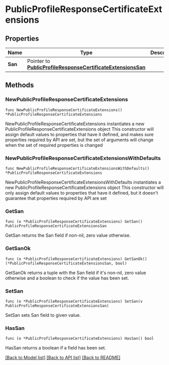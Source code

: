# PublicProfileResponseCertificateExtensions

## Properties

Name | Type | Description | Notes
------------ | ------------- | ------------- | -------------
**San** | Pointer to [**PublicProfileResponseCertificateExtensionsSan**](PublicProfileResponseCertificateExtensionsSan.md) |  | [optional] 

## Methods

### NewPublicProfileResponseCertificateExtensions

`func NewPublicProfileResponseCertificateExtensions() *PublicProfileResponseCertificateExtensions`

NewPublicProfileResponseCertificateExtensions instantiates a new PublicProfileResponseCertificateExtensions object
This constructor will assign default values to properties that have it defined,
and makes sure properties required by API are set, but the set of arguments
will change when the set of required properties is changed

### NewPublicProfileResponseCertificateExtensionsWithDefaults

`func NewPublicProfileResponseCertificateExtensionsWithDefaults() *PublicProfileResponseCertificateExtensions`

NewPublicProfileResponseCertificateExtensionsWithDefaults instantiates a new PublicProfileResponseCertificateExtensions object
This constructor will only assign default values to properties that have it defined,
but it doesn't guarantee that properties required by API are set

### GetSan

`func (o *PublicProfileResponseCertificateExtensions) GetSan() PublicProfileResponseCertificateExtensionsSan`

GetSan returns the San field if non-nil, zero value otherwise.

### GetSanOk

`func (o *PublicProfileResponseCertificateExtensions) GetSanOk() (*PublicProfileResponseCertificateExtensionsSan, bool)`

GetSanOk returns a tuple with the San field if it's non-nil, zero value otherwise
and a boolean to check if the value has been set.

### SetSan

`func (o *PublicProfileResponseCertificateExtensions) SetSan(v PublicProfileResponseCertificateExtensionsSan)`

SetSan sets San field to given value.

### HasSan

`func (o *PublicProfileResponseCertificateExtensions) HasSan() bool`

HasSan returns a boolean if a field has been set.


[[Back to Model list]](../README.md#documentation-for-models) [[Back to API list]](../README.md#documentation-for-api-endpoints) [[Back to README]](../README.md)


